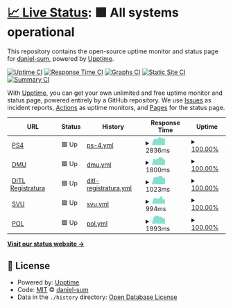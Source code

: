# [📈 Live Status](https://daniel-sum.github.io/uptime4): <!--live status--> **🟩 All systems operational**

This repository contains the open-source uptime monitor and status page for [daniel-sum](https://daniel-sum.github.io/uptime4), powered by [Upptime](https://github.com/upptime/upptime).

[![Uptime CI](https://github.com/koj-co/upptime/workflows/Uptime%20CI/badge.svg)](https://github.com/koj-co/upptime/actions?query=workflow%3A%22Uptime+CI%22)
[![Response Time CI](https://github.com/koj-co/upptime/workflows/Response%20Time%20CI/badge.svg)](https://github.com/koj-co/upptime/actions?query=workflow%3A%22Response+Time+CI%22)
[![Graphs CI](https://github.com/koj-co/upptime/workflows/Graphs%20CI/badge.svg)](https://github.com/koj-co/upptime/actions?query=workflow%3A%22Graphs+CI%22)
[![Static Site CI](https://github.com/koj-co/upptime/workflows/Static%20Site%20CI/badge.svg)](https://github.com/koj-co/upptime/actions?query=workflow%3A%22Static+Site+CI%22)
[![Summary CI](https://github.com/koj-co/upptime/workflows/Summary%20CI/badge.svg)](https://github.com/koj-co/upptime/actions?query=workflow%3A%22Summary+CI%22)

With [Upptime](https://upptime.js.org), you can get your own unlimited and free uptime monitor and status page, powered entirely by a GitHub repository. We use [Issues](https://github.com/daniel-sum/uptime4/issues) as incident reports, [Actions](https://github.com/daniel-sum/uptime4/actions) as uptime monitors, and [Pages](https://daniel-sum.github.io/uptime4) for the status page.

<!--start: status pages-->
<!-- This summary is generated by Upptime (https://github.com/upptime/upptime) -->
<!-- Do not edit this manually, your changes will be overwritten -->
<!-- prettier-ignore -->
| URL | Status | History | Response Time | Uptime |
| --- | ------ | ------- | ------------- | ------ |
| <img alt="" src="https://favicons.githubusercontent.com/www.ps4.ro" height="13"> [PS4](https://www.ps4.ro) | 🟩 Up | [ps-4.yml](https://github.com/daniel-sum/uptime4/commits/HEAD/history/ps-4.yml) | <details><summary><img alt="Response time graph" src="./graphs/ps-4/response-time-week.png" height="20"> 2836ms</summary><br><a href="https://daniel-sum.github.io/uptime4/history/ps-4"><img alt="Response time 2473" src="https://img.shields.io/endpoint?url=https%3A%2F%2Fraw.githubusercontent.com%2Fdaniel-sum%2Fuptime4%2FHEAD%2Fapi%2Fps-4%2Fresponse-time.json"></a><br><a href="https://daniel-sum.github.io/uptime4/history/ps-4"><img alt="24-hour response time 3093" src="https://img.shields.io/endpoint?url=https%3A%2F%2Fraw.githubusercontent.com%2Fdaniel-sum%2Fuptime4%2FHEAD%2Fapi%2Fps-4%2Fresponse-time-day.json"></a><br><a href="https://daniel-sum.github.io/uptime4/history/ps-4"><img alt="7-day response time 2836" src="https://img.shields.io/endpoint?url=https%3A%2F%2Fraw.githubusercontent.com%2Fdaniel-sum%2Fuptime4%2FHEAD%2Fapi%2Fps-4%2Fresponse-time-week.json"></a><br><a href="https://daniel-sum.github.io/uptime4/history/ps-4"><img alt="30-day response time 2577" src="https://img.shields.io/endpoint?url=https%3A%2F%2Fraw.githubusercontent.com%2Fdaniel-sum%2Fuptime4%2FHEAD%2Fapi%2Fps-4%2Fresponse-time-month.json"></a><br><a href="https://daniel-sum.github.io/uptime4/history/ps-4"><img alt="1-year response time 2473" src="https://img.shields.io/endpoint?url=https%3A%2F%2Fraw.githubusercontent.com%2Fdaniel-sum%2Fuptime4%2FHEAD%2Fapi%2Fps-4%2Fresponse-time-year.json"></a></details> | <details><summary><a href="https://daniel-sum.github.io/uptime4/history/ps-4">100.00%</a></summary><a href="https://daniel-sum.github.io/uptime4/history/ps-4"><img alt="All-time uptime 99.94%" src="https://img.shields.io/endpoint?url=https%3A%2F%2Fraw.githubusercontent.com%2Fdaniel-sum%2Fuptime4%2FHEAD%2Fapi%2Fps-4%2Fuptime.json"></a><br><a href="https://daniel-sum.github.io/uptime4/history/ps-4"><img alt="24-hour uptime 100.00%" src="https://img.shields.io/endpoint?url=https%3A%2F%2Fraw.githubusercontent.com%2Fdaniel-sum%2Fuptime4%2FHEAD%2Fapi%2Fps-4%2Fuptime-day.json"></a><br><a href="https://daniel-sum.github.io/uptime4/history/ps-4"><img alt="7-day uptime 100.00%" src="https://img.shields.io/endpoint?url=https%3A%2F%2Fraw.githubusercontent.com%2Fdaniel-sum%2Fuptime4%2FHEAD%2Fapi%2Fps-4%2Fuptime-week.json"></a><br><a href="https://daniel-sum.github.io/uptime4/history/ps-4"><img alt="30-day uptime 100.00%" src="https://img.shields.io/endpoint?url=https%3A%2F%2Fraw.githubusercontent.com%2Fdaniel-sum%2Fuptime4%2FHEAD%2Fapi%2Fps-4%2Fuptime-month.json"></a><br><a href="https://daniel-sum.github.io/uptime4/history/ps-4"><img alt="1-year uptime 99.94%" src="https://img.shields.io/endpoint?url=https%3A%2F%2Fraw.githubusercontent.com%2Fdaniel-sum%2Fuptime4%2FHEAD%2Fapi%2Fps-4%2Fuptime-year.json"></a></details>
| <img alt="" src="https://favicons.githubusercontent.com/www.mobilitateurbana4.ro" height="13"> [DMU](https://www.mobilitateurbana4.ro) | 🟩 Up | [dmu.yml](https://github.com/daniel-sum/uptime4/commits/HEAD/history/dmu.yml) | <details><summary><img alt="Response time graph" src="./graphs/dmu/response-time-week.png" height="20"> 1800ms</summary><br><a href="https://daniel-sum.github.io/uptime4/history/dmu"><img alt="Response time 1650" src="https://img.shields.io/endpoint?url=https%3A%2F%2Fraw.githubusercontent.com%2Fdaniel-sum%2Fuptime4%2FHEAD%2Fapi%2Fdmu%2Fresponse-time.json"></a><br><a href="https://daniel-sum.github.io/uptime4/history/dmu"><img alt="24-hour response time 2156" src="https://img.shields.io/endpoint?url=https%3A%2F%2Fraw.githubusercontent.com%2Fdaniel-sum%2Fuptime4%2FHEAD%2Fapi%2Fdmu%2Fresponse-time-day.json"></a><br><a href="https://daniel-sum.github.io/uptime4/history/dmu"><img alt="7-day response time 1800" src="https://img.shields.io/endpoint?url=https%3A%2F%2Fraw.githubusercontent.com%2Fdaniel-sum%2Fuptime4%2FHEAD%2Fapi%2Fdmu%2Fresponse-time-week.json"></a><br><a href="https://daniel-sum.github.io/uptime4/history/dmu"><img alt="30-day response time 1467" src="https://img.shields.io/endpoint?url=https%3A%2F%2Fraw.githubusercontent.com%2Fdaniel-sum%2Fuptime4%2FHEAD%2Fapi%2Fdmu%2Fresponse-time-month.json"></a><br><a href="https://daniel-sum.github.io/uptime4/history/dmu"><img alt="1-year response time 1650" src="https://img.shields.io/endpoint?url=https%3A%2F%2Fraw.githubusercontent.com%2Fdaniel-sum%2Fuptime4%2FHEAD%2Fapi%2Fdmu%2Fresponse-time-year.json"></a></details> | <details><summary><a href="https://daniel-sum.github.io/uptime4/history/dmu">100.00%</a></summary><a href="https://daniel-sum.github.io/uptime4/history/dmu"><img alt="All-time uptime 99.97%" src="https://img.shields.io/endpoint?url=https%3A%2F%2Fraw.githubusercontent.com%2Fdaniel-sum%2Fuptime4%2FHEAD%2Fapi%2Fdmu%2Fuptime.json"></a><br><a href="https://daniel-sum.github.io/uptime4/history/dmu"><img alt="24-hour uptime 100.00%" src="https://img.shields.io/endpoint?url=https%3A%2F%2Fraw.githubusercontent.com%2Fdaniel-sum%2Fuptime4%2FHEAD%2Fapi%2Fdmu%2Fuptime-day.json"></a><br><a href="https://daniel-sum.github.io/uptime4/history/dmu"><img alt="7-day uptime 100.00%" src="https://img.shields.io/endpoint?url=https%3A%2F%2Fraw.githubusercontent.com%2Fdaniel-sum%2Fuptime4%2FHEAD%2Fapi%2Fdmu%2Fuptime-week.json"></a><br><a href="https://daniel-sum.github.io/uptime4/history/dmu"><img alt="30-day uptime 100.00%" src="https://img.shields.io/endpoint?url=https%3A%2F%2Fraw.githubusercontent.com%2Fdaniel-sum%2Fuptime4%2FHEAD%2Fapi%2Fdmu%2Fuptime-month.json"></a><br><a href="https://daniel-sum.github.io/uptime4/history/dmu"><img alt="1-year uptime 99.97%" src="https://img.shields.io/endpoint?url=https%3A%2F%2Fraw.githubusercontent.com%2Fdaniel-sum%2Fuptime4%2FHEAD%2Fapi%2Fdmu%2Fuptime-year.json"></a></details>
| <img alt="" src="https://favicons.githubusercontent.com/registratura.taxeimpozite4.ro" height="13"> [DITL Registratura](https://registratura.taxeimpozite4.ro) | 🟩 Up | [ditl-registratura.yml](https://github.com/daniel-sum/uptime4/commits/HEAD/history/ditl-registratura.yml) | <details><summary><img alt="Response time graph" src="./graphs/ditl-registratura/response-time-week.png" height="20"> 1023ms</summary><br><a href="https://daniel-sum.github.io/uptime4/history/ditl-registratura"><img alt="Response time 898" src="https://img.shields.io/endpoint?url=https%3A%2F%2Fraw.githubusercontent.com%2Fdaniel-sum%2Fuptime4%2FHEAD%2Fapi%2Fditl-registratura%2Fresponse-time.json"></a><br><a href="https://daniel-sum.github.io/uptime4/history/ditl-registratura"><img alt="24-hour response time 1124" src="https://img.shields.io/endpoint?url=https%3A%2F%2Fraw.githubusercontent.com%2Fdaniel-sum%2Fuptime4%2FHEAD%2Fapi%2Fditl-registratura%2Fresponse-time-day.json"></a><br><a href="https://daniel-sum.github.io/uptime4/history/ditl-registratura"><img alt="7-day response time 1023" src="https://img.shields.io/endpoint?url=https%3A%2F%2Fraw.githubusercontent.com%2Fdaniel-sum%2Fuptime4%2FHEAD%2Fapi%2Fditl-registratura%2Fresponse-time-week.json"></a><br><a href="https://daniel-sum.github.io/uptime4/history/ditl-registratura"><img alt="30-day response time 853" src="https://img.shields.io/endpoint?url=https%3A%2F%2Fraw.githubusercontent.com%2Fdaniel-sum%2Fuptime4%2FHEAD%2Fapi%2Fditl-registratura%2Fresponse-time-month.json"></a><br><a href="https://daniel-sum.github.io/uptime4/history/ditl-registratura"><img alt="1-year response time 898" src="https://img.shields.io/endpoint?url=https%3A%2F%2Fraw.githubusercontent.com%2Fdaniel-sum%2Fuptime4%2FHEAD%2Fapi%2Fditl-registratura%2Fresponse-time-year.json"></a></details> | <details><summary><a href="https://daniel-sum.github.io/uptime4/history/ditl-registratura">100.00%</a></summary><a href="https://daniel-sum.github.io/uptime4/history/ditl-registratura"><img alt="All-time uptime 97.49%" src="https://img.shields.io/endpoint?url=https%3A%2F%2Fraw.githubusercontent.com%2Fdaniel-sum%2Fuptime4%2FHEAD%2Fapi%2Fditl-registratura%2Fuptime.json"></a><br><a href="https://daniel-sum.github.io/uptime4/history/ditl-registratura"><img alt="24-hour uptime 100.00%" src="https://img.shields.io/endpoint?url=https%3A%2F%2Fraw.githubusercontent.com%2Fdaniel-sum%2Fuptime4%2FHEAD%2Fapi%2Fditl-registratura%2Fuptime-day.json"></a><br><a href="https://daniel-sum.github.io/uptime4/history/ditl-registratura"><img alt="7-day uptime 100.00%" src="https://img.shields.io/endpoint?url=https%3A%2F%2Fraw.githubusercontent.com%2Fdaniel-sum%2Fuptime4%2FHEAD%2Fapi%2Fditl-registratura%2Fuptime-week.json"></a><br><a href="https://daniel-sum.github.io/uptime4/history/ditl-registratura"><img alt="30-day uptime 100.00%" src="https://img.shields.io/endpoint?url=https%3A%2F%2Fraw.githubusercontent.com%2Fdaniel-sum%2Fuptime4%2FHEAD%2Fapi%2Fditl-registratura%2Fuptime-month.json"></a><br><a href="https://daniel-sum.github.io/uptime4/history/ditl-registratura"><img alt="1-year uptime 97.49%" src="https://img.shields.io/endpoint?url=https%3A%2F%2Fraw.githubusercontent.com%2Fdaniel-sum%2Fuptime4%2FHEAD%2Fapi%2Fditl-registratura%2Fuptime-year.json"></a></details>
| <img alt="" src="https://favicons.githubusercontent.com/svu.ps4.ro" height="13"> [SVU](https://svu.ps4.ro) | 🟩 Up | [svu.yml](https://github.com/daniel-sum/uptime4/commits/HEAD/history/svu.yml) | <details><summary><img alt="Response time graph" src="./graphs/svu/response-time-week.png" height="20"> 994ms</summary><br><a href="https://daniel-sum.github.io/uptime4/history/svu"><img alt="Response time 1173" src="https://img.shields.io/endpoint?url=https%3A%2F%2Fraw.githubusercontent.com%2Fdaniel-sum%2Fuptime4%2FHEAD%2Fapi%2Fsvu%2Fresponse-time.json"></a><br><a href="https://daniel-sum.github.io/uptime4/history/svu"><img alt="24-hour response time 992" src="https://img.shields.io/endpoint?url=https%3A%2F%2Fraw.githubusercontent.com%2Fdaniel-sum%2Fuptime4%2FHEAD%2Fapi%2Fsvu%2Fresponse-time-day.json"></a><br><a href="https://daniel-sum.github.io/uptime4/history/svu"><img alt="7-day response time 994" src="https://img.shields.io/endpoint?url=https%3A%2F%2Fraw.githubusercontent.com%2Fdaniel-sum%2Fuptime4%2FHEAD%2Fapi%2Fsvu%2Fresponse-time-week.json"></a><br><a href="https://daniel-sum.github.io/uptime4/history/svu"><img alt="30-day response time 1294" src="https://img.shields.io/endpoint?url=https%3A%2F%2Fraw.githubusercontent.com%2Fdaniel-sum%2Fuptime4%2FHEAD%2Fapi%2Fsvu%2Fresponse-time-month.json"></a><br><a href="https://daniel-sum.github.io/uptime4/history/svu"><img alt="1-year response time 1173" src="https://img.shields.io/endpoint?url=https%3A%2F%2Fraw.githubusercontent.com%2Fdaniel-sum%2Fuptime4%2FHEAD%2Fapi%2Fsvu%2Fresponse-time-year.json"></a></details> | <details><summary><a href="https://daniel-sum.github.io/uptime4/history/svu">100.00%</a></summary><a href="https://daniel-sum.github.io/uptime4/history/svu"><img alt="All-time uptime 99.87%" src="https://img.shields.io/endpoint?url=https%3A%2F%2Fraw.githubusercontent.com%2Fdaniel-sum%2Fuptime4%2FHEAD%2Fapi%2Fsvu%2Fuptime.json"></a><br><a href="https://daniel-sum.github.io/uptime4/history/svu"><img alt="24-hour uptime 100.00%" src="https://img.shields.io/endpoint?url=https%3A%2F%2Fraw.githubusercontent.com%2Fdaniel-sum%2Fuptime4%2FHEAD%2Fapi%2Fsvu%2Fuptime-day.json"></a><br><a href="https://daniel-sum.github.io/uptime4/history/svu"><img alt="7-day uptime 100.00%" src="https://img.shields.io/endpoint?url=https%3A%2F%2Fraw.githubusercontent.com%2Fdaniel-sum%2Fuptime4%2FHEAD%2Fapi%2Fsvu%2Fuptime-week.json"></a><br><a href="https://daniel-sum.github.io/uptime4/history/svu"><img alt="30-day uptime 99.80%" src="https://img.shields.io/endpoint?url=https%3A%2F%2Fraw.githubusercontent.com%2Fdaniel-sum%2Fuptime4%2FHEAD%2Fapi%2Fsvu%2Fuptime-month.json"></a><br><a href="https://daniel-sum.github.io/uptime4/history/svu"><img alt="1-year uptime 99.87%" src="https://img.shields.io/endpoint?url=https%3A%2F%2Fraw.githubusercontent.com%2Fdaniel-sum%2Fuptime4%2FHEAD%2Fapi%2Fsvu%2Fuptime-year.json"></a></details>
| <img alt="" src="https://favicons.githubusercontent.com/www.politialocala4.ro" height="13"> [POL](https://www.politialocala4.ro) | 🟩 Up | [pol.yml](https://github.com/daniel-sum/uptime4/commits/HEAD/history/pol.yml) | <details><summary><img alt="Response time graph" src="./graphs/pol/response-time-week.png" height="20"> 1993ms</summary><br><a href="https://daniel-sum.github.io/uptime4/history/pol"><img alt="Response time 2306" src="https://img.shields.io/endpoint?url=https%3A%2F%2Fraw.githubusercontent.com%2Fdaniel-sum%2Fuptime4%2FHEAD%2Fapi%2Fpol%2Fresponse-time.json"></a><br><a href="https://daniel-sum.github.io/uptime4/history/pol"><img alt="24-hour response time 2663" src="https://img.shields.io/endpoint?url=https%3A%2F%2Fraw.githubusercontent.com%2Fdaniel-sum%2Fuptime4%2FHEAD%2Fapi%2Fpol%2Fresponse-time-day.json"></a><br><a href="https://daniel-sum.github.io/uptime4/history/pol"><img alt="7-day response time 1993" src="https://img.shields.io/endpoint?url=https%3A%2F%2Fraw.githubusercontent.com%2Fdaniel-sum%2Fuptime4%2FHEAD%2Fapi%2Fpol%2Fresponse-time-week.json"></a><br><a href="https://daniel-sum.github.io/uptime4/history/pol"><img alt="30-day response time 2030" src="https://img.shields.io/endpoint?url=https%3A%2F%2Fraw.githubusercontent.com%2Fdaniel-sum%2Fuptime4%2FHEAD%2Fapi%2Fpol%2Fresponse-time-month.json"></a><br><a href="https://daniel-sum.github.io/uptime4/history/pol"><img alt="1-year response time 2306" src="https://img.shields.io/endpoint?url=https%3A%2F%2Fraw.githubusercontent.com%2Fdaniel-sum%2Fuptime4%2FHEAD%2Fapi%2Fpol%2Fresponse-time-year.json"></a></details> | <details><summary><a href="https://daniel-sum.github.io/uptime4/history/pol">100.00%</a></summary><a href="https://daniel-sum.github.io/uptime4/history/pol"><img alt="All-time uptime 100.00%" src="https://img.shields.io/endpoint?url=https%3A%2F%2Fraw.githubusercontent.com%2Fdaniel-sum%2Fuptime4%2FHEAD%2Fapi%2Fpol%2Fuptime.json"></a><br><a href="https://daniel-sum.github.io/uptime4/history/pol"><img alt="24-hour uptime 100.00%" src="https://img.shields.io/endpoint?url=https%3A%2F%2Fraw.githubusercontent.com%2Fdaniel-sum%2Fuptime4%2FHEAD%2Fapi%2Fpol%2Fuptime-day.json"></a><br><a href="https://daniel-sum.github.io/uptime4/history/pol"><img alt="7-day uptime 100.00%" src="https://img.shields.io/endpoint?url=https%3A%2F%2Fraw.githubusercontent.com%2Fdaniel-sum%2Fuptime4%2FHEAD%2Fapi%2Fpol%2Fuptime-week.json"></a><br><a href="https://daniel-sum.github.io/uptime4/history/pol"><img alt="30-day uptime 100.00%" src="https://img.shields.io/endpoint?url=https%3A%2F%2Fraw.githubusercontent.com%2Fdaniel-sum%2Fuptime4%2FHEAD%2Fapi%2Fpol%2Fuptime-month.json"></a><br><a href="https://daniel-sum.github.io/uptime4/history/pol"><img alt="1-year uptime 100.00%" src="https://img.shields.io/endpoint?url=https%3A%2F%2Fraw.githubusercontent.com%2Fdaniel-sum%2Fuptime4%2FHEAD%2Fapi%2Fpol%2Fuptime-year.json"></a></details>

<!--end: status pages-->

[**Visit our status website →**](https://daniel-sum.github.io/uptime4)

## 📄 License

- Powered by: [Upptime](https://github.com/upptime/upptime)
- Code: [MIT](./LICENSE) © [daniel-sum](https://daniel-sum.github.io/uptime4)
- Data in the `./history` directory: [Open Database License](https://opendatacommons.org/licenses/odbl/1-0/)
